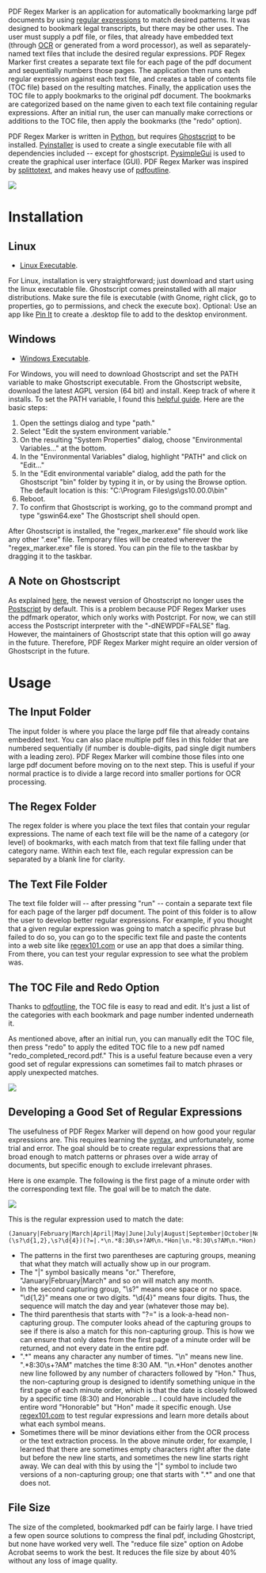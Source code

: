 PDF Regex Marker is an application for automatically bookmarking large pdf documents by using [regular expressions](https://en.wikipedia.org/wiki/Regular_expression) to match desired patterns. It was designed to bookmark legal transcripts, but there may be other uses. The user must supply a pdf file, or files, that already have embedded text (through [OCR](https://en.wikipedia.org/wiki/Optical_character_recognition) or generated from a word processor), as well as separately-named text files that include the desired regular expressions. PDF Regex Marker first creates a separate text file for each page of the pdf document and sequentially numbers those pages. The application then runs each regular expression against each text file, and creates a table of contents file (TOC file) based on the resulting matches. Finally, the application uses the TOC file to apply bookmarks to the original pdf document. The bookmarks are categorized based on the name given to each text file containing regular expressions. After an initial run, the user can manually make corrections or additions to the TOC file, then apply the bookmarks (the "redo" option).

PDF Regex Marker is written in [Python](https://en.wikipedia.org/wiki/Python_(programming_language)), but requires [Ghostscript](https://ghostscript.com/) to be installed. [Pyinstaller](https://github.com/pyinstaller/pyinstaller) is used to create a single executable file with all dependencies included -- except for ghostscript. [PysimpleGui](https://github.com/PySimpleGUI) is used to create the graphical user interface (GUI). PDF Regex Marker was inspired by [splittotext](https://github.com/kampji/splittotext), and makes heavy use of [pdfoutline](https://github.com/yutayamamoto/pdfoutline).

![](pdf_regex_marker.png)

# Installation

## Linux
* [Linux Executable](https://github.com/jessemcg/).

For Linux, installation is very straightforward; just download and start using the linux executable file. Ghostscript comes preinstalled with all major distributions. Make sure the file is executable (with Gnome, right click, go to properties, go to permissions, and check the execute box). Optional: Use an app like [Pin It](https://flathub.org/apps/details/com.github.ryonakano.pinit) to create a .desktop file to add to the desktop environment.

## Windows
* [Windows Executable](https://github.com/jessemcg/).

For Windows, you will need to download Ghostscript and set the PATH variable to make Ghostscript executable. From the Ghostscript website, download the latest AGPL version (64 bit) and install. Keep track of where it installs. To set the PATH variable, I found this [helpful guide](https://www.wikihow.com/Change-the-PATH-Environment-Variable-on-Windows). Here are the basic steps:
1. Open the settings dialog and type "path."
2. Select "Edit the system environment variable."
3. On the resulting "System Properties" dialog, choose "Environmental Variables..." at the bottom.
4. In the "Environmental Variables" dialog, highlight "PATH" and click on "Edit..."
5. In the "Edit environmental variable" dialog, add the path for the Ghostscript "bin" folder by typing it in, or by using the Browse option. The default location is this: "C:\Program Files\gs\gs10.00.0\bin"
6. Reboot.
7. To confirm that Ghostscript is working, go to the command prompt and type "gswin64.exe" The Ghostscript shell should open.

After Ghostscript is installed, the "regex_marker.exe" file should work like any other ".exe" file. Temporary files will be created wherever the "regex_marker.exe" file is stored. You can pin the file to the taskbar by dragging it to the taskbar.  

## A Note on Ghostscript
As explained [here](https://artifex.com/blog/changes-to-the-pdf-interpreter), the newest version of Ghostscript no longer uses the [Postscript](https://en.wikipedia.org/wiki/PostScript) by default. This is a problem because PDF Regex Marker uses the pdfmark operator, which only works with Postcript. For now, we can still access the Postscript interpreter with the "-dNEWPDF=FALSE" flag. However, the maintainers of Ghostscript state that this option will go away in the future. Therefore, PDF Regex Marker might require an older version of Ghostscript in the future.
   
# Usage

## The Input Folder

The input folder is where you place the large pdf file that already contains embedded text. You can also place multiple pdf files in this folder that are numbered sequentially (if number is double-digits, pad single digit numbers with a leading zero). PDF Regex Marker will combine those files into one large pdf document before moving on to the next step. This is useful if your normal practice is to divide a large record into smaller portions for OCR processing.

## The Regex Folder

The regex folder is where you place the text files that contain your regular expressions. The name of each text file will be the name of a category (or level) of bookmarks, with each match from that text file falling under that category name. Within each text file, each regular expression can be separated by a blank line for clarity.

## The Text File Folder

The text file folder will -- after pressing "run" -- contain a separate text file for each page of the larger pdf document. The point of this folder is to allow the user to develop better regular expressions. For example, if you thought that a given regular expression was going to match a specific phrase but failed to do so, you can go to the specific text file and paste the contents into a web site like [regex101.com](https://regex101.com/) or use an app that does a similar thing. From there, you can test your regular expression to see what the problem was.

## The TOC File and Redo Option

Thanks to [pdfoutline](https://github.com/yutayamamoto/pdfoutline), the TOC file is easy to read and edit. It's just a list of the categories with each bookmark and page number indented underneath it.

As mentioned above, after an initial run, you can manually edit the TOC file, then press "redo" to apply the edited TOC file to a new pdf named "redo_completed_record.pdf." This is a useful feature because even a very good set of regular expressions can sometimes fail to match phrases or apply unexpected matches.

![](toc.png)

## Developing a Good Set of Regular Expressions

The usefulness of PDF Regex Marker will depend on how good your regular expressions are. This requires learning the [syntax](https://www.dataquest.io/wp-content/uploads/2019/03/python-regular-expressions-cheat-sheet.pdf), and unfortunately, some trial and error. The goal should be to create regular expressions that are broad enough to match patterns or phrases over a wide array of documents, but specific enough to exclude irrelevant phrases.

Here is one example. The following is the first page of a minute order with the corresponding text file. The goal will be to match the date.

![](sample.png)

This is the regular expression used to match the date:

```
(January|February|March|April|May|June|July|August|September|October|November|December)(\s?\d{1,2},\s?\d{4})(?=|.*\n.*8:30\s+?AM\n.*Hon|\n.*8:30\s?AM\n.*Hon)
```

* The patterns in the first two parentheses are capturing groups, meaning that what they match will actually show up in our program.
* The "|" symbol basically means "or." Therefore, "January|February|March" and so on will match any month.
* In the second capturing group, "\s?" means one space or no space. "\d{1,2}" means one or two digits. "\d{4}" means four digits. Thus, the sequence will match the day and year (whatever those may be).
* The third parenthesis that starts with "?=" is a look-a-head non-capturing group. The computer looks ahead of the capturing groups to see if there is also a match for this non-capturing group. This is how we can ensure that only dates from the first page of a minute order will be returned, and not every date in the entire pdf.
* ".*" means any character any number of times. "\n" means new line. ".*8:30\s+?AM" matches the time 8:30 AM. "\n.*Hon" denotes another new line followed by any number of characters followed by "Hon." Thus, the non-capturing group is designed to identify something unique in the first page of each minute order, which is that the date is closely followed by a specific time (8:30) and Honorable ... I could have included the entire word "Honorable" but "Hon" made it specific enough. Use [regex101.com](https://regex101.com/) to test regular expressions and learn more details about what each symbol means.
* Sometimes there will be minor deviations either from the OCR process or the text extraction process. In the above minute order, for example, I learned that there are sometimes empty characters right after the date but before the new line starts, and sometimes the new line starts right away. We can deal with this by using the "|" symbol to include two versions of a non-capturing group; one that starts with ".*" and one that does not.
## File Size
The size of the completed, bookmarked pdf can be fairly large. I have tried a few open source solutions to compress the final pdf, including Ghostcript, but none have worked very well. The "reduce file size" option on Adobe Acrobat seems to work the best. It reduces the file size by about 40% without any loss of image quality.
